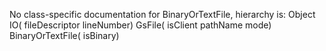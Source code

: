 No class-specific documentation for BinaryOrTextFile, hierarchy is: 
Object
  IO( fileDescriptor lineNumber)
    GsFile( isClient pathName mode)
      BinaryOrTextFile( isBinary)
